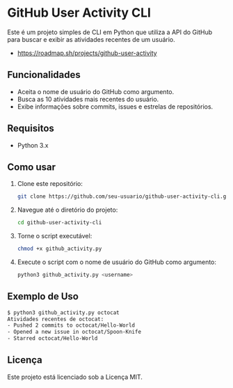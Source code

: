 # GitHub User Activity CLI

Este é um projeto simples de CLI em Python que utiliza a API do GitHub para buscar e exibir as atividades recentes de um usuário.

- https://roadmap.sh/projects/github-user-activity



## Funcionalidades

- Aceita o nome de usuário do GitHub como argumento.
- Busca as 10 atividades mais recentes do usuário.
- Exibe informações sobre commits, issues e estrelas de repositórios.

## Requisitos

- Python 3.x

## Como usar

1. Clone este repositório:
   ```bash
   git clone https://github.com/seu-usuario/github-user-activity-cli.git
   ```

2. Navegue até o diretório do projeto:
   ```bash
   cd github-user-activity-cli
   ```

3. Torne o script executável:
   ```bash
   chmod +x github_activity.py
   ```

4. Execute o script com o nome de usuário do GitHub como argumento:
   ```bash
   python3 github_activity.py <username>
   ```

## Exemplo de Uso

```bash
$ python3 github_activity.py octocat
Atividades recentes de octocat:
- Pushed 2 commits to octocat/Hello-World
- Opened a new issue in octocat/Spoon-Knife
- Starred octocat/Hello-World
```

## Licença

Este projeto está licenciado sob a Licença MIT.